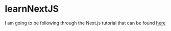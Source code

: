 # learnNextJS
I am going to be following through the Next.js tutorial that can be found [here](https://nextjs.org/learn/dashboard-app)
